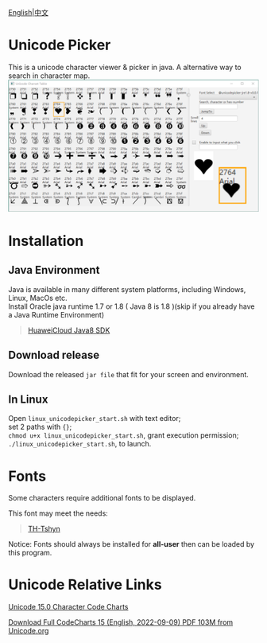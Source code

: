 [English](readme.md)|[中文](readme_zh.md)
# Unicode Picker

This is a unicode character viewer & picker in java.
A alternative way to search in character map.
![sample1](/screenshot/sampleform1.png)
# Installation

## Java Environment
Java is available in many different system platforms, including Windows, Linux, MacOs etc.<br/>
Install Oracle java runtime 1.7 or 1.8 ( Java 8 is 1.8 )(skip if you already have a Java Runtime Environment)
>[HuaweiCloud Java8 SDK](https://mirrors.huaweicloud.com/java/jdk/8u202-b08/)

## Download release

Download the released `jar file` that fit for your screen and environment.



## In Linux

Open `linux_unicodepicker_start.sh` with text editor;<br/>
set 2 paths with `{}`;<br/>
`chmod u+x linux_unicodepicker_start.sh`, grant execution permission;
`./linux_unicodepicker_start.sh`, to launch.

# Fonts

Some characters require additional fonts to be displayed.

This font may meet the needs:<br/>
> [TH-Tshyn](http://cheonhyeong.com/English/download.html)

Notice: Fonts should always be installed for **all-user** then can be loaded by this program.

# Unicode Relative Links

[Unicode 15.0 Character Code Charts](https://www.unicode.org/charts/)<br/>

[Download Full CodeCharts 15 (English, 2022-09-09) PDF 103M from Unicode.org](https://www.unicode.org/Public/15.0.0/charts/CodeCharts.pdf)